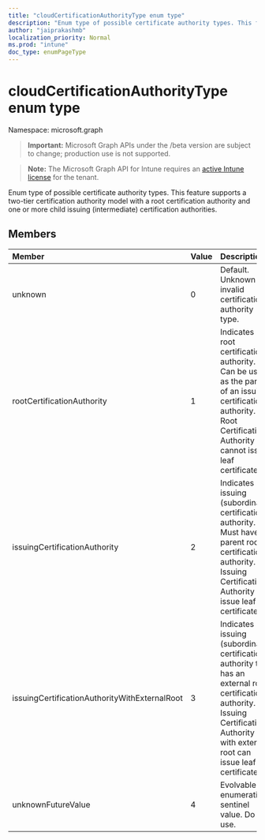 ```yaml
---
title: "cloudCertificationAuthorityType enum type"
description: "Enum type of possible certificate authority types. This feature supports a two-tier certification authority model with a root certification authority and one or more child issuing (intermediate) certification authorities."
author: "jaiprakashmb"
localization_priority: Normal
ms.prod: "intune"
doc_type: enumPageType
---
```


# cloudCertificationAuthorityType enum type

Namespace: microsoft.graph

> **Important:** Microsoft Graph APIs under the /beta version are subject to change; production use is not supported.

> **Note:** The Microsoft Graph API for Intune requires an [active Intune license](https://go.microsoft.com/fwlink/?linkid=839381) for the tenant.

Enum type of possible certificate authority types. This feature supports a two-tier certification authority model with a root certification authority and one or more child issuing (intermediate) certification authorities.

## Members
|Member|Value|Description|
|:---|:---|:---|
|unknown|0|Default. Unknown or invalid certification authority type.|
|rootCertificationAuthority|1|Indicates root certification authority. Can be used as the parent of an issuing certification authority. Root Certification Authority cannot issue leaf certificates.|
|issuingCertificationAuthority|2|Indicates issuing (subordinate) certification authority. Must have a parent root certification authority. Issuing Certification Authority can issue leaf certificates.|
|issuingCertificationAuthorityWithExternalRoot|3|Indicates issuing (subordinate) certification authority that has an external root certification authority. Issuing Certification Authority with external root can issue leaf certificates.|
|unknownFutureValue|4|Evolvable enumeration sentinel value. Do not use.|
